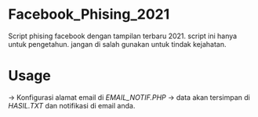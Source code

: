 # Facebook_Phising_2021
Script phising facebook dengan tampilan terbaru 2021. script ini hanya untuk pengetahun. jangan di salah gunakan untuk tindak kejahatan.

# Usage

-> Konfigurasi alamat email di *EMAIL_NOTIF.PHP*
-> data akan tersimpan di *HASIL.TXT* dan notifikasi di email anda.
